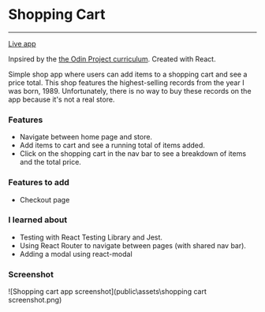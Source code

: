 # Shopping Cart

---

[Live app](https://trentkeyes.github.io/shopping-cart/)

Inpsired by the [the Odin Project curriculum](https://www.theodinproject.com/lessons/node-path-javascript-shopping-cart). Created with React.

Simple shop app where users can add items to a shopping cart and see a price total. This shop features the highest-selling records from the year I was born, 1989. Unfortunately, there is no way to buy these records on the app because it's not a real store.

### Features

- Navigate between home page and store.
- Add items to cart and see a running total of items added.
- Click on the shopping cart in the nav bar to see a breakdown of items and the total price.

### Features to add

- Checkout page

### I learned about

- Testing with React Testing Library and Jest.
- Using React Router to navigate between pages (with shared nav bar).
- Adding a modal using react-modal

### Screenshot

![Shopping cart app screenshot](public\assets\shopping cart screenshot.png)
